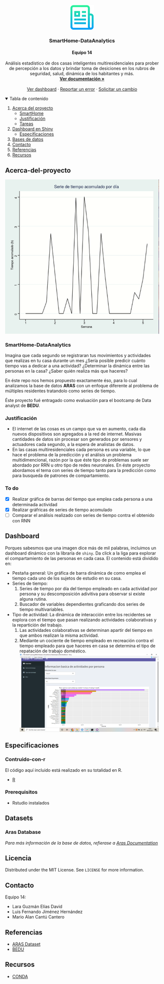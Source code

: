 
<!-- PROJECT LOGO -->
<br />
<p align="center">
  <a href="https://github.com/operator-ita/SmartHome-DataAnalytics">
    <img src="images/logo.png" alt="Logo" width="80" height="80">
  </a>

  <h3 align="center">SmartHome-DataAnalytics</h3>
  <h4 align="center">Equipo 14</h4>

  <p align="center">
    Análisis estadístico de dos casas inteligentes multiresidenciales para prober de percepción a los datos y brindar toma de desiciones en los rubros de seguridad, salud, dinámica de los habitantes y más.  
    <br />
    <a href="https://github.com/operator-ita/SmartHome-DataAnalytics"><strong>Ver documentación »</strong></a>
    <br />
    <br />
    <a href="https://github.com/operator-ita/SmartHome-DataAnalytics">Ver dashboard</a>
    ·
    <a href="https://github.com/operator-ita/SmartHome-DataAnalytics/issues">Reportar un error</a>
    ·
    <a href="https://github.com/operator-ita/SmartHome-DataAnalytics/issues">Solicitar un cambio</a>
  </p>
</p>


<!-- TABLE OF CONTENTS -->
<details open="open">
  <summary>Tabla de contenido</summary>
  <ol>
    <li>
      <a href="#Acerca-del-proyecto">Acerca del proyecto</a>
      <ul>
        <li><a href="#SmartHome-DataAnalytics">SmartHome</a></li>
        <li><a href="#Justificación">Justificación</a></li>
        <li><a href="#To do">Tareas</a></li>
      </ul>
    </li>
    <li>
      <a href="#Dashboard">Dashboard en Shiny</a>
      <ul>
        <li><a href="#Especificaciones">Especificaciones</a></li>
      </ul>
    </li>
    <li><a href="#Datasets">Bases de datos</a></li>
    <li><a href="#Contacto">Contacto</a></li>
    <li><a href="#Referencias">Referencias</a></li>
    <li><a href="#Recursos">Recursos</a></li>
  </ol>
</details>


<!-- ABOUT THE PROJECT -->
## Acerca-del-proyecto

[![Product Name Screen Shot][product-screenshot]](https://github.com/operator-ita/SmartHome-DataAnalytics)


### SmartHome-DataAnalytics
Imagina que cada segundo se registraran tus movimientos y actividades que realizas en tu casa durante un mes ¿Sería posible predicir cuánto tiempo vas a dedicar a una actividad? ¿Determinar la dinámica entre las personas en la casa? ¿Saber quién realiza más que haceres?

En éste repo nos hemos propuesto exactamente éso, para lo cual analizamos la base de datos __ARAS__  con un enfoque diferente al problema de múltiples residentes tratandolo como series de tiempo.

Éste proyecto fué entragado como evaluación para el bootcamp de Data analyst de __BEDU__.  

### Justificación 
* El internet de las cosas es un campo que va en aumento, cada día nuevos dispositivos son agregados a la red de internet. Masivas cantidades de datos sin procesar son generados por sensores y actuadores cada segundo, a la espera de analistas de datos.
* En las casas multiresidenciales cada persona es una variable, lo que hace el problema de la predicción y el análisis un problema multidimencional, razón por la que éste tipo de problemas suele ser abordado por RRN u otro tipo de redes neuronales. En éste proyecto abordamos el tema con series de tiempo tanto para la predicción como para busqueda de patrones de compartamiento. 

### To do

- [X] Realizar gráfica de barras del tiempo que emplea cada persona a una determinada actividad 
- [X] Realizar gráfricas de series de tiempo acomulado  
- [ ] Comparar el análisis realizado con series de tiempo contra el obtenido con RNN

<!-- GETTING STARTED -->
## Dashboard
Porques sabesmos que una imagen dice más de mil palabras, incluimos un dashboard dinámico con la libraría de `shiny`. Da click a la liga para explorar el compartamiento de las personas en cada casa. El contenido está dividido en: 
- Pestaña general: Un gráfica de barra dinámica de como emplea el tiempo cada uno de los sujetos de estudio en su casa. 
- Series de tiempo: 
  1. Series de tiempo por día del tiempo empleado en cada actividad por persona y su descomposición adivitiva para observar si existe alguna rutina.    
  2. Buscador de variables dependientes graficando dos series de tiempo multivariables. 
- Tipo de actividad: La dinámica de interacción entre los recidentes se explora con el tiempo que pasan realizando actividades colaborativas y la repartición del trabajo.  
  1. Las actividades colaborativas se determinan apartir del tiempo en que ambos realizan la misma actividad. 
  2. Mediante un cociente de tiempo empleado en recreación contra el tiempo empleado para que haceres en casa se determina el tipo de repatación de trabajo doméstico.
![](images/shiny.png)


## Especificaciones
### Contruido-con-r

El código aquí incluido está realizado en su totalidad en R.  
* [R](https://rstudio.com/)

### Prerequisitos 
- Rstudio instalados

<!-- USAGE EXAMPLES -->
## Datasets

### Aras Database
_Para más información de la base de datos, refierase a [Aras Documentation](https://www.researchgate.net/publication/261054388_ARAS_Human_Activity_Datasets_in_Multiple_Homes_with_Multiple_Residentsm)_


<!-- LICENSE -->
## Licencia
Distributed under the MIT License. See `LICENSE` for more information.


<!-- CONTACT -->
## Contacto
Equipo 14: 
- Lara Guzmán Elías David
- Luis Fernando Jiménez Hernández
- Mario Alan Cantú Cantero

<!-- ACKNOWLEDGEMENTS -->
## Referencias
* [ARAS Dataset](http://aras.cmpe.boun.edu.tr/download.php)
* [BEDU](https://bedu.org/)

<!-- Resources -->
## Recursos 
* [CONDA](https://docs.anaconda.com/anaconda/user-guide/tasks/using-r-language/)


<!-- MARKDOWN LINKS & IMAGES -->
<!-- https://www.markdownguide.org/basic-syntax/#reference-style-links -->
[contributors-shield]: https://img.shields.io/github/contributors/othneildrew/Best-README-Template.svg?style=for-the-badge
[contributors-url]: https://github.com/othneildrew/Best-README-Template/graphs/contributors
[forks-shield]: https://img.shields.io/github/forks/othneildrew/Best-README-Template.svg?style=for-the-badge
[forks-url]: https://github.com/othneildrew/Best-README-Template/network/members
[stars-shield]: https://img.shields.io/github/stars/othneildrew/Best-README-Template.svg?style=for-the-badge
[stars-url]: https://github.com/othneildrew/Best-README-Template/stargazers
[issues-shield]: https://img.shields.io/github/issues/othneildrew/Best-README-Template.svg?style=for-the-badge
[issues-url]: https://github.com/othneildrew/Best-README-Template/issues
[license-shield]: https://img.shields.io/github/license/othneildrew/Best-README-Template.svg?style=for-the-badge
[license-url]: https://github.com/othneildrew/Best-README-Template/blob/master/LICENSE.txt
[linkedin-shield]: https://img.shields.io/badge/-LinkedIn-black.svg?style=for-the-badge&logo=linkedin&colorB=555
[linkedin-url]: https://linkedin.com/in/othneildrew
[product-screenshot]: images/demo.gif

